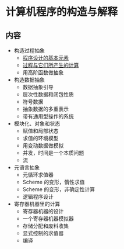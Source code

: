# 计算机程序的构造与解释

## 内容

- 构造过程抽象
    - [程序设计的基本元素](1.1.md)
    - [过程与它们所产生的计算](1.2.md)
    - 用高阶函数做抽象
- 构造数据抽象
    - 数据抽象引导
    - 层次性数据和闭包性质
    - 符号数据
    - 抽象数据的多重表示
    - 带有通用型操作的系统
- 模块化、对象和状态
    - 赋值和局部状态
    - 求值的环境模型
    - 用变动数据做模拟
    - 并发，时间是一个本质问题
    - 流
- 元语言抽象
    - 元循环求值器
    - Scheme 的变形，惰性求值
    - Scheme 的变形，非确定性计算
    - 逻辑程序设计
- 寄存器机器里的计算
    - 寄存器机器的设计
    - 一个寄存器机器模拟器
    - 存储分配和废料收集
    - 显式控制的求值器
    - 编译